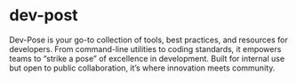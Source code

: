 # dev-post
Dev-Pose is your go-to collection of tools, best practices, and resources for developers. From command-line utilities to coding standards, it empowers teams to “strike a pose” of excellence in development. Built for internal use but open to public collaboration, it’s where innovation meets community.

